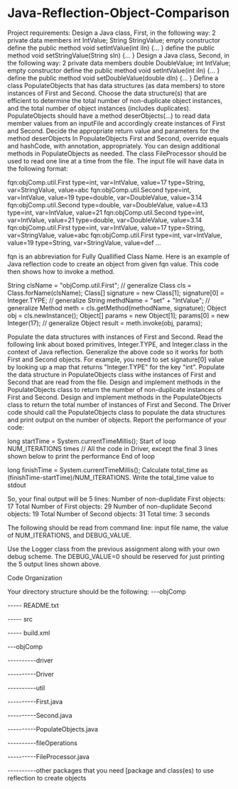 # Java-Reflection-Object-Comparison
Project requirements:
Design a Java class, First, in the following way:
2 private data members
int IntValue;
String StringValue;
empty constructor
define the public method void setIntValue(int iIn) {... }
define the public method void setStringValue(String sIn) {... }
Design a Java class, Second, in the following way:
2 private data members
double DoubleValue;
int IntValue;
empty constructor
define the public method void setIntValue(int iIn) {... }
define the public method void setDoubleValue(double dIn) {... }
Define a class PopulateObjects that has data structures (as data members) to store instances of First and
Second. Choose the data structure(s) that are efficient to determine the total number of non-duplicate object
instances, and the total number of object instances (includes duplicates).
PopulateObjects should have a method deserObjects(...) to read data member values from an inputFile and
accordingly create instances of First and Second. Decide the appropriate return value and parameters for the
method deserObjects
In PopulateObjects First and Second, override equals and hashCode, with annotation, appropriately.
You can design additional methods in PopulateObjects as needed.
The class FileProcessor should be used to read one line at a time from the file.
The input file will have data in the following format:

fqn:objComp.util.First
type=int, var=IntValue, value=17
type=String, var=StringValue, value=abc
fqn:objComp.util.Second
type=int, var=IntValue, value=19
type=double, var=DoubleValue, value=3.14
fqn:objComp.util.Second
type=double, var=DoubleValue, value=4.13
type=int, var=IntValue, value=21
fqn:objComp.util.Second
type=int, var=IntValue, value=21
type=double, var=DoubleValue, value=3.14
fqn:objComp.util.First
type=int, var=IntValue, value=17
type=String, var=StringValue, value=abc
fqn:objComp.util.First
type=int, var=IntValue, value=19
type=String, var=StringValue, value=def
...

fqn is an abbreviation for Fully Quallified Class Name.
Here is an example of Java reflection code to create an object from given fqn value. This code then shows
how to invoke a method.

String clsName = "objComp.util.First"; // generalize
Class cls = Class.forName(clsName);
Class[] signature = new Class[1];
signature[0] = Integer.TYPE; // generalize
String methdName = "set" + "IntValue"; // generalize
Method meth = cls.getMethod(methodName, signature);
Object obj = cls.newInstance();
Object[] params = new Object[1];
params[0] = new Integer(17); // generalize
Object result = meth.invoke(obj, params);

Populate the data structures with instances of First and Second.
Read the following link about boxed primitives, Integer.TYPE, and Integer.class in the context of Java
reflection.
Generalize the above code so it works for both First and Second objects. For example, you need to set
signature[0] value by looking up a map that returns "Integer.TYPE" for the key "int".
Populate the data structure in PopulateObjects class withe instances of First and Second that are read from
the file.
Design and implement methods in the PopulateObjects class to return the number of non-duplicate
instances of First and Second.
Design and implement methods in the PopulateObjects class to return the total number of instances of First
and Second.
The Driver code should call the PopulateObjects class to populate the data structures and print output on the
number of objects.
Report the performance of your code:

long startTime = System.currentTimeMillis();
Start of loop NUM_ITERATIONS times
// All the code in Driver, except the final 3 lines shown below to print the performance
End of loop

long finishTime = System.currentTimeMillis();
Calculate total_time as (finishTime-startTime)/NUM_ITERATIONS.
Write the total_time value to stdout

So, your final output will be 5 lines:
Number of non-duplidate First objects: 17
Total Number of First objects: 29
Number of non-duplidate Second objects: 19
Total Number of Second objects: 31
Total time: 3 seconds

The following should be read from command line: input file name, the value of NUM_ITERATIONS, and
DEBUG_VALUE.

Use the Logger class from the previous assignment along with your own debug scheme. The DEBUG_VALUE=0
should be reserved for just printing the 5 output lines shown above.

Code Organization

Your directory structure should be the following:
---objComp

----- README.txt

----- src

----- build.xml

---objComp

----------driver

----------Driver

----------util

----------First.java

----------Second.java

----------PopulateObjects.java

----------fileOperations

----------FileProcessor.java

----------other packages that you need
[package and class(es) to use reflection to create objects

